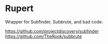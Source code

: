 # Rupert
Wrapper for Subfinder, Subbrute, and bad code.

https://github.com/projectdiscovery/subfinder
https://github.com/TheRook/subbrute
